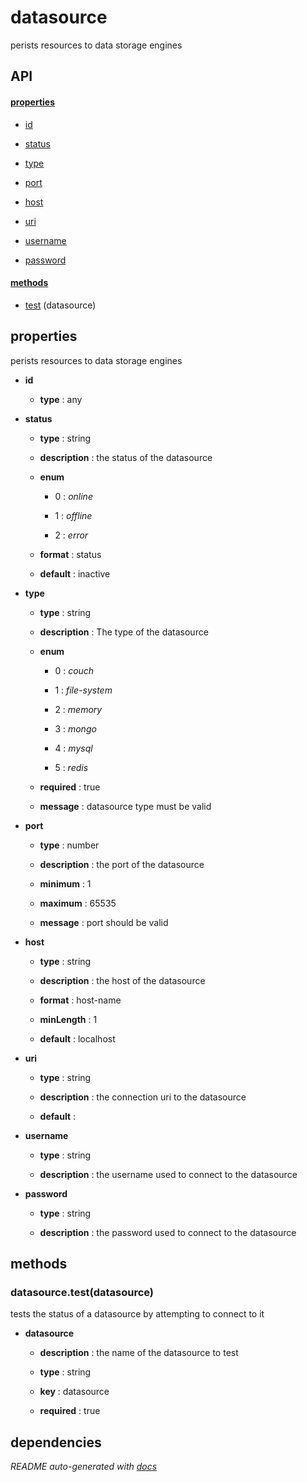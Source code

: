 # datasource

perists resources to data storage engines

## API

#### [properties](#datasource-properties)

  - [id](#datasource-properties-id)

  - [status](#datasource-properties-status)

  - [type](#datasource-properties-type)

  - [port](#datasource-properties-port)

  - [host](#datasource-properties-host)

  - [uri](#datasource-properties-uri)

  - [username](#datasource-properties-username)

  - [password](#datasource-properties-password)


#### [methods](#datasource-methods)

  - [test](#datasource-methods-test) (datasource)


<a name="datasource-properties"></a>

## properties 
perists resources to data storage engines

- **id** 

  - **type** : any

- **status** 

  - **type** : string

  - **description** : the status of the datasource

  - **enum**

    - 0 : *online*

    - 1 : *offline*

    - 2 : *error*

  - **format** : status

  - **default** : inactive

- **type** 

  - **type** : string

  - **description** : The type of the datasource

  - **enum**

    - 0 : *couch*

    - 1 : *file-system*

    - 2 : *memory*

    - 3 : *mongo*

    - 4 : *mysql*

    - 5 : *redis*

  - **required** : true

  - **message** : datasource type must be valid

- **port** 

  - **type** : number

  - **description** : the port of the datasource

  - **minimum** : 1

  - **maximum** : 65535

  - **message** : port should be valid

- **host** 

  - **type** : string

  - **description** : the host of the datasource

  - **format** : host-name

  - **minLength** : 1

  - **default** : localhost

- **uri** 

  - **type** : string

  - **description** : the connection uri to the datasource

  - **default** : 

- **username** 

  - **type** : string

  - **description** : the username used to connect to the datasource

- **password** 

  - **type** : string

  - **description** : the password used to connect to the datasource


<a name="datasource-methods"></a> 

## methods 

<a name="datasource-methods-test"></a> 

### datasource.test(datasource)

tests the status of a datasource by attempting to connect to it

- **datasource** 

  - **description** : the name of the datasource to test

  - **type** : string

  - **key** : datasource

  - **required** : true


## dependencies 

*README auto-generated with [docs](https://github.com/bigcompany/resources/tree/master/docs)*